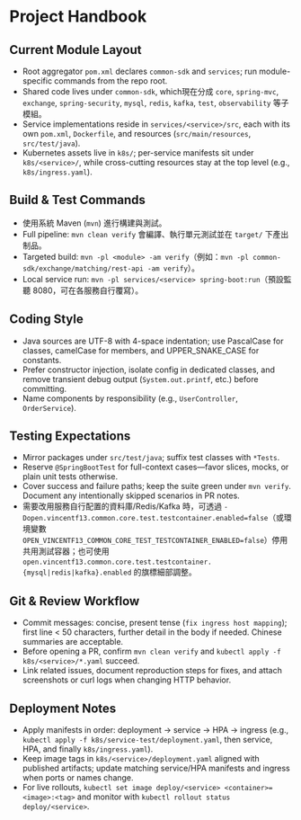 # Project Handbook

## Current Module Layout
- Root aggregator `pom.xml` declares `common-sdk` and `services`; run module-specific commands from the repo root.
- Shared code lives under `common-sdk`, which現在分成 `core`, `spring-mvc`, `exchange`, `spring-security`, `mysql`, `redis`, `kafka`, `test`, `observability` 等子模組。
- Service implementations reside in `services/<service>/src`, each with its own `pom.xml`, `Dockerfile`, and resources (`src/main/resources`, `src/test/java`).
- Kubernetes assets live in `k8s/`; per-service manifests sit under `k8s/<service>/`, while cross-cutting resources stay at the top level (e.g., `k8s/ingress.yaml`).

## Build & Test Commands
- 使用系統 Maven (`mvn`) 進行構建與測試。
- Full pipeline: `mvn clean verify` 會編譯、執行單元測試並在 `target/` 下產出制品。
- Targeted build: `mvn -pl <module> -am verify`（例如：`mvn -pl common-sdk/exchange/matching/rest-api -am verify`）。
- Local service run: `mvn -pl services/<service> spring-boot:run`（預設監聽 8080，可在各服務自行覆寫）。

## Coding Style
- Java sources are UTF-8 with 4-space indentation; use PascalCase for classes, camelCase for members, and UPPER_SNAKE_CASE for constants.
- Prefer constructor injection, isolate config in dedicated classes, and remove transient debug output (`System.out.printf`, etc.) before committing.
- Name components by responsibility (e.g., `UserController`, `OrderService`).

## Testing Expectations
- Mirror packages under `src/test/java`; suffix test classes with `*Tests`.
- Reserve `@SpringBootTest` for full-context cases—favor slices, mocks, or plain unit tests otherwise.
- Cover success and failure paths; keep the suite green under `mvn verify`. Document any intentionally skipped scenarios in PR notes.
- 需要改用服務自行配置的資料庫/Redis/Kafka 時，可透過 `-Dopen.vincentf13.common.core.test.testcontainer.enabled=false`（或環境變數 `OPEN_VINCENTF13_COMMON_CORE_TEST_TESTCONTAINER_ENABLED=false`）停用共用測試容器；也可使用 `open.vincentf13.common.core.test.testcontainer.{mysql|redis|kafka}.enabled` 的旗標細部調整。

## Git & Review Workflow
- Commit messages: concise, present tense (`fix ingress host mapping`); first line < 50 characters, further detail in the body if needed. Chinese summaries are acceptable.
- Before opening a PR, confirm `mvn clean verify` and `kubectl apply -f k8s/<service>/*.yaml` succeed.
- Link related issues, document reproduction steps for fixes, and attach screenshots or curl logs when changing HTTP behavior.

## Deployment Notes
- Apply manifests in order: deployment → service → HPA → ingress (e.g., `kubectl apply -f k8s/service-test/deployment.yaml`, then service, HPA, and finally `k8s/ingress.yaml`).
- Keep image tags in `k8s/<service>/deployment.yaml` aligned with published artifacts; update matching service/HPA manifests and ingress when ports or names change.
- For live rollouts, `kubectl set image deploy/<service> <container>=<image>:<tag>` and monitor with `kubectl rollout status deploy/<service>`.
